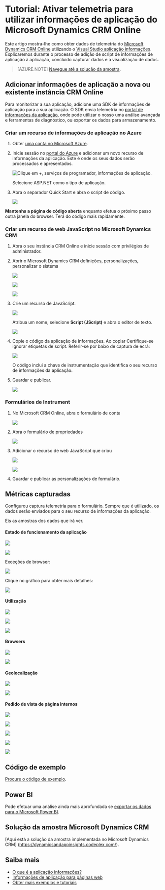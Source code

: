 <properties 
    pageTitle="Tutorial: Monitorizar Microsoft Dynamics CRM com informações de aplicação" 
    description="Obtenha telemetria do Microsoft Dynamics CRM Online utilizando as informações de aplicação. Instruções passo a passo da configuração, a introdução de dados, visualização e exportar." 
    services="application-insights" 
    documentationCenter=""
    authors="mazharmicrosoft" 
    manager="douge"/>

<tags 
    ms.service="application-insights" 
    ms.workload="tbd" 
    ms.tgt_pltfrm="ibiza" 
    ms.devlang="na" 
    ms.topic="article" 
    ms.date="11/17/2015" 
    ms.author="awills"/>
 
# <a name="walkthrough-enabling-telemetry-for-microsoft-dynamics-crm-online-using-application-insights"></a>Tutorial: Ativar telemetria para utilizar informações de aplicação do Microsoft Dynamics CRM Online

Este artigo mostra-lhe como obter dados de telemetria do [Microsoft Dynamics CRM Online](https://www.dynamics.com/) utilizando o [Visual Studio aplicação informações](https://azure.microsoft.com/services/application-insights/). Explicaremos durante o processo de adição de script de informações de aplicação à aplicação, concluído capturar dados e a visualização de dados.

>[AZURE.NOTE] [Navegue até a solução da amostra](https://dynamicsandappinsights.codeplex.com/).

## <a name="add-application-insights-to-new-or-existing-crm-online-instance"></a>Adicionar informações de aplicação a nova ou existente instância CRM Online 

Para monitorizar a sua aplicação, adicione uma SDK de informações de aplicação para a sua aplicação. O SDK envia telemetria no [portal de informações da aplicação](https://portal.azure.com), onde pode utilizar o nosso uma análise avançada e ferramentas de diagnóstico, ou exportar os dados para armazenamento.

### <a name="create-an-application-insights-resource-in-azure"></a>Criar um recurso de informações de aplicação no Azure

1. Obter [uma conta no Microsoft Azure](http://azure.com/pricing). 
2. Inicie sessão no [portal do Azure](https://portal.azure.com) e adicionar um novo recurso de informações da aplicação. Este é onde os seus dados serão processados e apresentados.

    ![Clique em +, serviços de programador, informações de aplicação.](./media/app-insights-sample-mscrm/01.png)

    Selecione ASP.NET como o tipo de aplicação.

3. Abra o separador Quick Start e abra o script de código.

    ![](./media/app-insights-sample-mscrm/03.png)

**Mantenha a página de código aberta** enquanto efetua o próximo passo outra janela do browser. Terá do código mais rapidamente. 

### <a name="create-a-javascript-web-resource-in-microsoft-dynamics-crm"></a>Criar um recurso de web JavaScript no Microsoft Dynamics CRM

1. Abra o seu instância CRM Online e inicie sessão com privilégios de administrador.
2. Abrir o Microsoft Dynamics CRM definições, personalizações, personalizar o sistema

    ![](./media/app-insights-sample-mscrm/04.png)
    
    ![](./media/app-insights-sample-mscrm/05.png)


    ![](./media/app-insights-sample-mscrm/06.png)

3. Crie um recurso de JavaScript.

    ![](./media/app-insights-sample-mscrm/07.png)

    Atribua um nome, selecione **Script (JScript)** e abra o editor de texto.

    ![](./media/app-insights-sample-mscrm/08.png)
    
4. Copie o código da aplicação de informações. Ao copiar Certifique-se ignorar etiquetas de script. Referir-se por baixo de captura de ecrã:

    ![](./media/app-insights-sample-mscrm/09.png)

    O código inclui a chave de instrumentação que identifica o seu recurso de informações da aplicação.

5. Guardar e publicar.

    ![](./media/app-insights-sample-mscrm/10.png)

### <a name="instrument-forms"></a>Formulários de Instrument

1. No Microsoft CRM Online, abra o formulário de conta

    ![](./media/app-insights-sample-mscrm/11.png)

2. Abra o formulário de propriedades

    ![](./media/app-insights-sample-mscrm/12.png)

3. Adicionar o recurso de web JavaScript que criou

    ![](./media/app-insights-sample-mscrm/13.png)

    ![](./media/app-insights-sample-mscrm/14.png)

4. Guardar e publicar as personalizações de formulário.


## <a name="metrics-captured"></a>Métricas capturadas

Configurou captura telemetria para o formulário. Sempre que é utilizado, os dados serão enviados para o seu recurso de informações da aplicação.

Eis as amostras dos dados que irá ver.

#### <a name="application-health"></a>Estado de funcionamento da aplicação

![](./media/app-insights-sample-mscrm/15.png)

![](./media/app-insights-sample-mscrm/16.png)

Exceções de browser:

![](./media/app-insights-sample-mscrm/17.png)

Clique no gráfico para obter mais detalhes:

![](./media/app-insights-sample-mscrm/18.png)

#### <a name="usage"></a>Utilização

![](./media/app-insights-sample-mscrm/19.png)

![](./media/app-insights-sample-mscrm/20.png)

![](./media/app-insights-sample-mscrm/21.png)

#### <a name="browsers"></a>Browsers

![](./media/app-insights-sample-mscrm/22.png)

![](./media/app-insights-sample-mscrm/23.png)

#### <a name="geolocation"></a>Geolocalização

![](./media/app-insights-sample-mscrm/24.png)

![](./media/app-insights-sample-mscrm/25.png)

#### <a name="inside-page-view-request"></a>Pedido de vista de página internos

![](./media/app-insights-sample-mscrm/26.png)

![](./media/app-insights-sample-mscrm/27.png)

![](./media/app-insights-sample-mscrm/28.png)

![](./media/app-insights-sample-mscrm/29.png)

![](./media/app-insights-sample-mscrm/30.png)

## <a name="sample-code"></a>Código de exemplo

[Procure o código de exemplo](https://dynamicsandappinsights.codeplex.com/).

## <a name="power-bi"></a>Power BI

Pode efetuar uma análise ainda mais aprofundada se [exportar os dados para o Microsoft Power BI](app-insights-export-power-bi.md).

## <a name="sample-microsoft-dynamics-crm-solution"></a>Solução da amostra Microsoft Dynamics CRM

[Aqui está a solução da amostra implementada no Microsoft Dynamics CRM] (https://dynamicsandappinsights.codeplex.com/).

## <a name="learn-more"></a>Saiba mais

* [O que é a aplicação informações?](app-insights-overview.md)
* [Informações de aplicação para páginas web](app-insights-javascript.md)
* [Obter mais exemplos e tutoriais](app-insights-code-samples.md)

 
